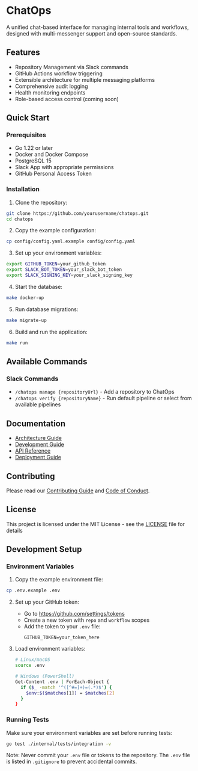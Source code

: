 # ChatOps

A unified chat-based interface for managing internal tools and workflows, designed with multi-messenger support and open-source standards.

## Features

- Repository Management via Slack commands
- GitHub Actions workflow triggering
- Extensible architecture for multiple messaging platforms
- Comprehensive audit logging
- Health monitoring endpoints
- Role-based access control (coming soon)

## Quick Start

### Prerequisites

- Go 1.22 or later
- Docker and Docker Compose
- PostgreSQL 15
- Slack App with appropriate permissions
- GitHub Personal Access Token

### Installation

1. Clone the repository:
```bash
git clone https://github.com/yourusername/chatops.git
cd chatops
```

2. Copy the example configuration:
```bash
cp config/config.yaml.example config/config.yaml
```

3. Set up your environment variables:
```bash
export GITHUB_TOKEN=your_github_token
export SLACK_BOT_TOKEN=your_slack_bot_token
export SLACK_SIGNING_KEY=your_slack_signing_key
```

4. Start the database:
```bash
make docker-up
```

5. Run database migrations:
```bash
make migrate-up
```

6. Build and run the application:
```bash
make run
```

## Available Commands

### Slack Commands

- `/chatops manage {repositoryUrl}` - Add a repository to ChatOps
- `/chatops verify {repositoryName}` - Run default pipeline or select from available pipelines

## Documentation

- [Architecture Guide](docs/architecture.md)
- [Development Guide](docs/development.md)
- [API Reference](docs/api.md)
- [Deployment Guide](docs/deployment.md)

## Contributing

Please read our [Contributing Guide](.github/CONTRIBUTING.md) and [Code of Conduct](.github/CODE_OF_CONDUCT.md).

## License

This project is licensed under the MIT License - see the [LICENSE](LICENSE) file for details

## Development Setup

### Environment Variables

1. Copy the example environment file:
```bash
cp .env.example .env
```

2. Set up your GitHub token:
   - Go to https://github.com/settings/tokens
   - Create a new token with `repo` and `workflow` scopes
   - Add the token to your `.env` file:
     ```
     GITHUB_TOKEN=your_token_here
     ```

3. Load environment variables:
   ```bash
   # Linux/macOS
   source .env

   # Windows (PowerShell)
   Get-Content .env | ForEach-Object {
     if ($_ -match '^([^#=]+)=(.*)$') {
       $env:$($matches[1]) = $matches[2]
     }
   }
   ```

### Running Tests

Make sure your environment variables are set before running tests:

```bash
go test ./internal/tests/integration -v
```

Note: Never commit your `.env` file or tokens to the repository. The `.env` file is listed in `.gitignore` to prevent accidental commits. 